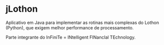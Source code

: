 # jLothon

Aplicativo em Java para implementar as rotinas mais complexas do Lothon (Python), que exigem melhor performance de processamento.

Parte integrante do InFiniTe = INtelligent FINancIal TEchnology.